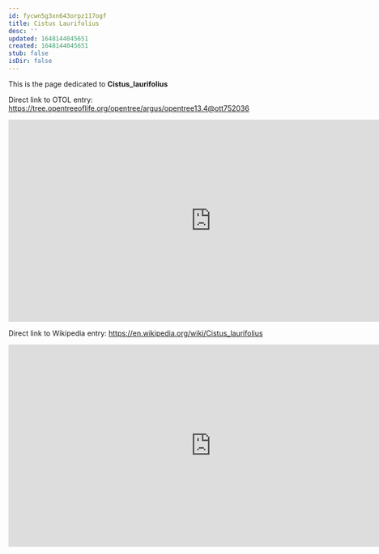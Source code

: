 ```yaml
---
id: fycwn5g3xn643orpz117ogf
title: Cistus Laurifolius
desc: ''
updated: 1648144045651
created: 1648144045651
stub: false
isDir: false
---
```

This is the page dedicated to **Cistus_laurifolius**


Direct link to OTOL entry: https://tree.opentreeoflife.org/opentree/argus/opentree13.4@ott752036



<html>
    <body>
    <iframe src="https://tree.opentreeoflife.org/opentree/argus/opentree13.4@ott752036"
    width="800" height="400" frameborder="0" allowfullscreen> </iframe>
    </body>
</html>
    


Direct link to Wikipedia entry: https://en.wikipedia.org/wiki/Cistus_laurifolius



<html>
    <body>
    <iframe src="https://en.wikipedia.org/wiki/Cistus_laurifolius"
    width="800" height="400" frameborder="0" allowfullscreen> </iframe>
    </body>
</html>
    
